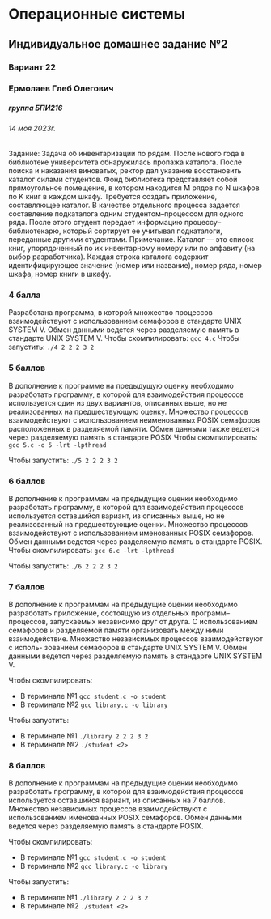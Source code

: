 # Операционные системы
## Индивидуальное домашнее задание №2
### Вариант 22

### Ермолаев Глеб Олегович 
##### группа БПИ216
###### 14 моя 2023г.

Задание: Задача об инвентаризации по рядам. После нового года в библиотеке университета обнаружилась пропажа каталога. После поиска и наказания виноватых, ректор дал указание восстановить каталог силами студентов. Фонд библиотека представляет собой прямоугольное помещение, в котором находится M рядов по N шкафов по K книг в каждом шкафу. Требуется создать приложение, составляющее каталог. В качестве отдельного процесса
задается составление подкаталога одним студентом–процессом для
одного ряда. После этого студент передает информацию процессу–
библиотекарю, который сортирует ее учитывая подкаталоги, переданные другими студентами. Примечание. Каталог — это список
книг, упорядоченный по их инвентарному номеру или по алфавиту (на выбор разработчика). Каждая строка каталога содержит
идентифицирующее значение (номер или название), номер ряда,
номер шкафа, номер книги в шкафу.

### 4 балла

Разработана программа, в которой множество процессов взаимодействуют с использованием семафоров в стандарте UNIX SYSTEM V. Обмен данными ведется через разделяемую память в стандарте UNIX SYSTEM
V.
Чтобы скомпилировать: 
`gcc 4.c`
Чтобы запустить:
`./4 2 2 2 3 2`

### 5 баллов

В дополнение к программе на предыдущую оценку необходимо разработать программу, в которой для взаимодействия процессов используется один из двух вариантов, описанных выше, но не реализованных на предшествующую оценку.
Множество процессов взаимодействуют с использованием неименованных POSIX семафоров расположенных в разделяемой памяти. Обмен данными также ведется через разделяемую память в стандарте POSIX
Чтобы скомпилировать: 
`gcc 5.c -o 5 -lrt -lpthread `

Чтобы запустить:
`./5 2 2 2 3 2`

### 6 баллов

В дополнение к программам на предыдущие оценки необходимо разработать программу, в которой для взаимодействия процессов используется оставшийся вариант, из описанных выше, но не реализованный на предшествующие оценки.
Множество процессов взаимодействуют с использованием именованных POSIX семафоров. Обмен данными ведется через разделяемую память в стандарте POSIX.
Чтобы скомпилировать: 
`gcc 6.c -lrt -lpthread `

Чтобы запустить:
`./6 2 2 2 3 2`

### 7 баллов

В дополнение к программам на предыдущие оценки необходимо разработать приложение, состоящую из отдельных программ–процессов, запускаемых независимо друг от друга. С использованием семафоров и разделяемой памяти организовать между ними взаимодействие.
Множество независимых процессов взаимодействуют с исполь- зованием семафоров в стандарте UNIX SYSTEM V. Обмен данными ведется через разделяемую память в стандарте UNIX SYSTEM V.

Чтобы скомпилировать: 
- В терминале №1
`gcc student.c -o student `
- В терминале №2
`gcc library.c -o library`

Чтобы запустить:
- В терминале №1 
`./library 2 2 2 3 2`
- В терминале №2
`./student <2>`


### 8 баллов

В дополнение к программам на предыдущие оценки необходимо разработать программу, в которой для взаимодействия процессов используется оставшийся вариант, из описанных на 7 баллов.
Множество независимых процессов взаимодействуют с использованием именованных POSIX семафоров. Обмен данными ведется через разделяемую память в стандарте POSIX.

Чтобы скомпилировать: 
- В терминале №1
`gcc student.c -o student `
- В терминале №2
`gcc library.c -o library`

Чтобы запустить:
- В терминале №1 
`./library 2 2 2 3 2`
- В терминале №2
`./student <2>`
